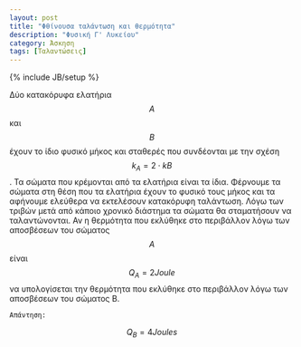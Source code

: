 ```yaml
---
layout: post
title: "Φθίνουσα ταλάντωση και θερμότητα"
description: "Φυσική Γ' Λυκείου"
category: Άσκηση
tags: [Ταλαντώσεις]
---
```

{% include JB/setup %}

Δύο κατακόρυφα ελατήρια $$Α$$ και $$Β$$ έχουν το ίδιο φυσικό μήκος και σταθερές που συνδέονται με την σχέση $$k_A = 2 \cdot kB$$. Τα σώματα που κρέμονται από τα ελατήρια είναι τα ίδια. Φέρνουμε τα σώματα στη θέση που τα ελατήρια έχουν το φυσικό τους μήκος και τα αφήνουμε ελεύθερα να εκτελέσουν κατακόρυφη ταλάντωση. Λόγω των τριβών μετά από κάποιο χρονικό διάστημα τα σώματα θα σταματήσουν να ταλαντώνονται. Αν η θερμότητα που εκλύθηκε στο περιβάλλον λόγω των αποσβέσεων του σώματος $$Α$$ είναι $$Q_Α = 2Joule$$ να υπολογίσεται την θερμότητα που εκλύθηκε στο περιβάλλον λόγω των αποσβέσεων του σώματος Β. 


`Απάντηση:`


$$Q_B = 4 Joules$$